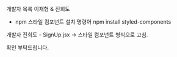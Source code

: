 개발자 목록
이재형 & 진희도

- npm 스타일 컴포넌트 설치 명령어
npm install styled-components

개발자 진희도 - SignUp.jsx -> 스타일 컴포넌트 형식으로 고침.

확인 부탁드립니다.